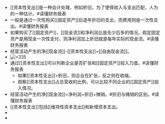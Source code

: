 - [[资本性支出]]是一种会计处理，例如折旧，为了使得收入与支出匹配，人为的一种估计。#读懂财务报表
- 一般是通过一次性购买[[固定资产]]后逐年折旧的支出，而费用则是一次性支出。#读懂财务报表
- 如果购买了[[固定资产]]，[[现金流]]和净利润比是先少后多的情况。假定固定资产是用现金一次性支付，则净利润加上折旧就是每年实际的现金流。#读懂财务报表
- 经营活动产生的净[[现金流]]-[[资本性支出]]=[[自由现金流]]。
- ![ =335](data/user-data/1882/file/3f44c1297d3df45c21f870de8ba9fac6.png)
- 通过[[资本性支出]]可以判断企业是否扩张和[[固定资产]]投入力度。#读懂财务报表
	- 如果[[资本性支出]]>折旧，则企业在扩张，反之则在收缩。
	- 观察[[资本性支出]]占总营收的比例，可以比较不同企业的[[固定资产]]投入情况。
- 经营活动产生的净[[现金流]]=净利润+折旧+摊销。#折旧与摊销的区别。#读懂财务报表
- [[资本性支出]]包括[[维持性资本支出]]和新增资本支出。
-
-